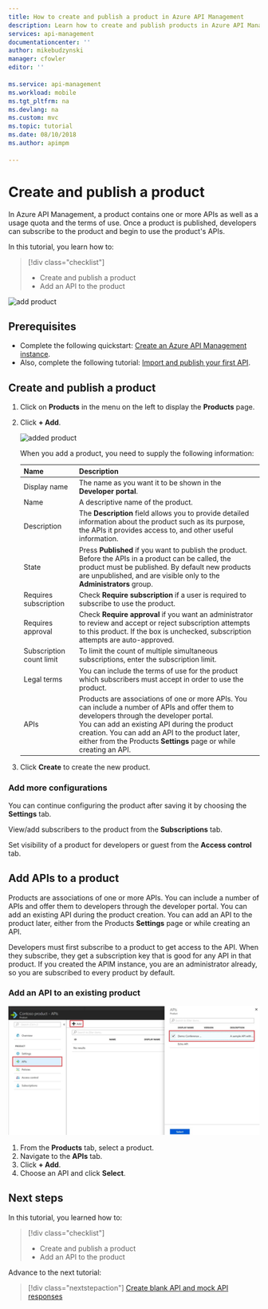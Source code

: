 ```yaml
---
title: How to create and publish a product in Azure API Management
description: Learn how to create and publish products in Azure API Management.
services: api-management
documentationcenter: ''
author: mikebudzynski
manager: cfowler
editor: ''

ms.service: api-management
ms.workload: mobile
ms.tgt_pltfrm: na
ms.devlang: na
ms.custom: mvc
ms.topic: tutorial
ms.date: 08/10/2018
ms.author: apimpm

---
```

# Create and publish a product  

In Azure API Management, a product contains one or more APIs as well as a usage quota and the terms of use. Once a product is published, developers can subscribe to the product and begin to use the product's APIs.  

In this tutorial, you learn how to:

> [!div class="checklist"]
> * Create and publish a product
> * Add an API to the product

![add product](media/api-management-howto-add-products/added-product.png)

## Prerequisites

+ Complete the following quickstart: [Create an Azure API Management instance](get-started-create-service-instance.md).
+ Also, complete the following tutorial: [Import and publish your first API](import-and-publish.md).

## Create and publish a product

1. Click on **Products** in the menu on the left to display the **Products** page.
2. Click **+ Add**.

    ![added product](media/api-management-howto-add-products/add-product.png)

    When you add a product, you need to supply the following information: 

    | Name                     | Description                                                                                                                                                                                                                                                                                                             |
    |--------------------------|-------------------------------------------------------------------------------------------------------------------------------------------------------------------------------------------------------------------------------------------------------------------------------------------------------------------------|
    | Display name             | The name as you want it to be shown in the **Developer portal**.                                                                                                                                                                                                                                                        |
    | Name                     | A descriptive name of the product.                                                                                                                                                                                                                                                                                      |
    | Description              | The **Description** field allows you to provide detailed information about the product such as its purpose, the APIs it provides access to, and other useful information.                                                                                                                                               |
    | State                    | Press **Published** if you want to publish the product. Before the APIs in a product can be called, the product must be published. By default new products are unpublished, and are visible only to the  **Administrators** group.                                                                                      |
    | Requires subscription    | Check **Require subscription** if a user is required to subscribe to use the product.                                                                                                                                                                                                                                   |
    | Requires approval        | Check **Require approval** if you want an administrator to review and accept or reject subscription attempts to this product. If the box is unchecked, subscription attempts are auto-approved.                                                                                                                         |
    | Subscription count limit | To limit the count of multiple simultaneous subscriptions, enter the subscription limit.                                                                                                                                                                                                                                |
    | Legal terms              | You can include the terms of use for the product which subscribers must accept in order to use the product.                                                                                                                                                                                                             |
    | APIs                     | Products are associations of one or more APIs. You can include a number of APIs and offer them to developers through the developer portal. <br/> You can add an existing API during the product creation. You can add an API to the product later, either from the Products **Settings** page or while creating an API. |

3. Click **Create** to create the new product.

### Add more configurations

You can continue configuring the product after saving it by choosing the **Settings** tab. 

View/add subscribers to the product from the **Subscriptions** tab.

Set visibility of a product for developers or guest from the **Access control** tab.

## <a name="add-apis"> </a>Add APIs to a product

Products are associations of one or more APIs. You can include a number of APIs and offer them to developers through the developer portal. You can add an existing API during the product creation. You can add an API to the product later, either from the Products **Settings** page or while creating an API.

Developers must first subscribe to a product to get access to the API. When they subscribe, they get a subscription key that is good for any API in that product. If you created the APIM instance, you are an administrator already, so you are subscribed to every product by default.

### Add an API to an existing product

![add product API](media/api-management-howto-add-products/add-product-api.png)

1. From the **Products** tab, select a product.
2. Navigate to the **APIs** tab.
3. Click **+ Add**.
4. Choose an API and click **Select**.

## Next steps

In this tutorial, you learned how to:

> [!div class="checklist"]
> * Create and publish a product
> * Add an API to the product

Advance to the next tutorial:

> [!div class="nextstepaction"]
> [Create blank API and mock API responses](mock-api-responses.md)
